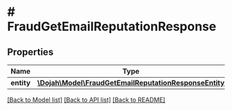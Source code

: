 # # FraudGetEmailReputationResponse

## Properties

Name | Type | Description | Notes
------------ | ------------- | ------------- | -------------
**entity** | [**\Dojah\Model\FraudGetEmailReputationResponseEntity**](FraudGetEmailReputationResponseEntity.md) |  | [optional]

[[Back to Model list]](../../README.md#models) [[Back to API list]](../../README.md#endpoints) [[Back to README]](../../README.md)

